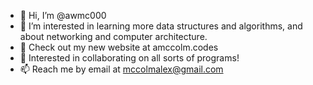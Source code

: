- 👋 Hi, I’m @awmc000
- 👀 I’m interested in learning more data structures and algorithms, and about networking and computer architecture.
- 🌱 Check out my new website at amccolm.codes
- 💞️ Interested in collaborating on all sorts of programs!
- 📫 Reach me by email at mccolmalex@gmail.com

<!---
awmc000/awmc000 is a ✨ special ✨ repository because its `README.md` (this file) appears on your GitHub profile.
You can click the Preview link to take a look at your changes.
--->
